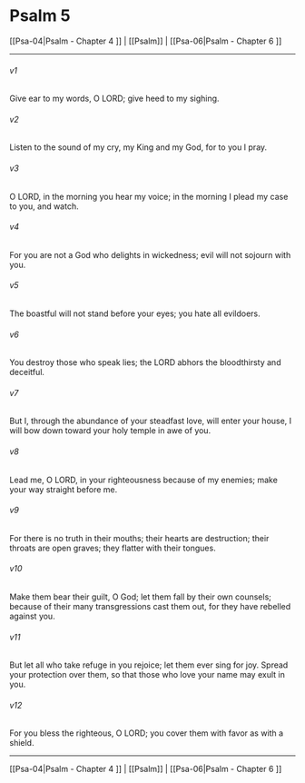 # Psalm 5

[[Psa-04|Psalm - Chapter 4 ]] | [[Psalm]] | [[Psa-06|Psalm - Chapter 6 ]]
***

###### v1
Give ear to my words, O LORD; give heed to my sighing.
###### v2
Listen to the sound of my cry, my King and my God, for to you I pray.
###### v3
O LORD, in the morning you hear my voice; in the morning I plead my case to you, and watch.
###### v4
For you are not a God who delights in wickedness; evil will not sojourn with you.
###### v5
The boastful will not stand before your eyes; you hate all evildoers.
###### v6
You destroy those who speak lies; the LORD abhors the bloodthirsty and deceitful.
###### v7
But I, through the abundance of your steadfast love, will enter your house, I will bow down toward your holy temple in awe of you.
###### v8
Lead me, O LORD, in your righteousness because of my enemies; make your way straight before me.
###### v9
For there is no truth in their mouths; their hearts are destruction; their throats are open graves; they flatter with their tongues.
###### v10
Make them bear their guilt, O God; let them fall by their own counsels; because of their many transgressions cast them out, for they have rebelled against you.
###### v11
But let all who take refuge in you rejoice; let them ever sing for joy. Spread your protection over them, so that those who love your name may exult in you.
###### v12
For you bless the righteous, O LORD; you cover them with favor as with a shield.

***

[[Psa-04|Psalm - Chapter 4 ]] | [[Psalm]] | [[Psa-06|Psalm - Chapter 6 ]]
